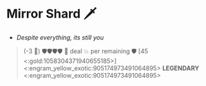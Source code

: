 # **Mirror Shard** 🗡️ 
- *Despite everything, its still you*

> (-3 🔷) 🛡️🛡️🛡️🛡️ 🔀 deal 💥 per remaining 🛡️ [45 <:gold:1058304371940655185>]
<:engram_yellow_exotic:905174973491064895> __LEGENDARY__ <:engram_yellow_exotic:905174973491064895>
